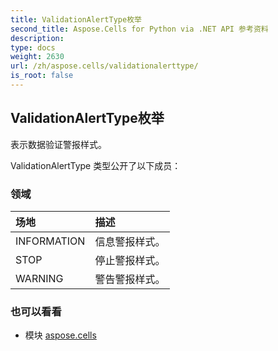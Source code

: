 ```yaml
---
title: ValidationAlertType枚举
second_title: Aspose.Cells for Python via .NET API 参考资料
description:
type: docs
weight: 2630
url: /zh/aspose.cells/validationalerttype/
is_root: false
---
```

## ValidationAlertType枚举
表示数据验证警报样式。



ValidationAlertType 类型公开了以下成员：

### 领域
|场地|描述|
| :- | :- |
| INFORMATION |信息警报样式。|
| STOP |停止警报样式。|
| WARNING |警告警报样式。|



### 也可以看看
* 模块 [aspose.cells](..)

